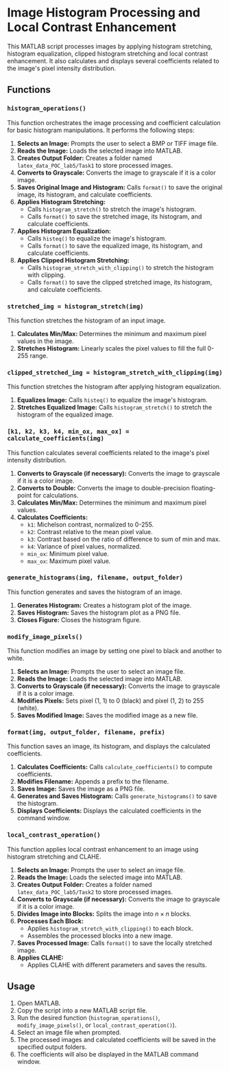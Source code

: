 # Image Histogram Processing and Local Contrast Enhancement

This MATLAB script processes images by applying histogram stretching, histogram equalization, clipped histogram stretching and local contrast enhancement. It also calculates and displays several coefficients related to the image's pixel intensity distribution.

## Functions

### `histogram_operations()`

This function orchestrates the image processing and coefficient calculation for basic histogram manipulations. It performs the following steps:

1.  **Selects an Image:** Prompts the user to select a BMP or TIFF image file.
2.  **Reads the Image:** Loads the selected image into MATLAB.
3.  **Creates Output Folder:** Creates a folder named `latex_data_POC_lab5/Task1` to store processed images.
4.  **Converts to Grayscale:** Converts the image to grayscale if it is a color image.
5.  **Saves Original Image and Histogram:** Calls `format()` to save the original image, its histogram, and calculate coefficients.
6.  **Applies Histogram Stretching:**
    * Calls `histogram_stretch()` to stretch the image's histogram.
    * Calls `format()` to save the stretched image, its histogram, and calculate coefficients.
7.  **Applies Histogram Equalization:**
    * Calls `histeq()` to equalize the image's histogram.
    * Calls `format()` to save the equalized image, its histogram, and calculate coefficients.
8.  **Applies Clipped Histogram Stretching:**
    * Calls `histogram_stretch_with_clipping()` to stretch the histogram with clipping.
    * Calls `format()` to save the clipped stretched image, its histogram, and calculate coefficients.

### `stretched_img = histogram_stretch(img)`

This function stretches the histogram of an input image.

1.  **Calculates Min/Max:** Determines the minimum and maximum pixel values in the image.
2.  **Stretches Histogram:** Linearly scales the pixel values to fill the full 0-255 range.

### `clipped_stretched_img = histogram_stretch_with_clipping(img)`

This function stretches the histogram after applying histogram equalization.

1.  **Equalizes Image:** Calls `histeq()` to equalize the image's histogram.
2.  **Stretches Equalized Image:** Calls `histogram_stretch()` to stretch the histogram of the equalized image.

### `[k1, k2, k3, k4, min_ox, max_ox] = calculate_coefficients(img)`

This function calculates several coefficients related to the image's pixel intensity distribution.

1.  **Converts to Grayscale (if necessary):** Converts the image to grayscale if it is a color image.
2.  **Converts to Double:** Converts the image to double-precision floating-point for calculations.
3.  **Calculates Min/Max:** Determines the minimum and maximum pixel values.
4.  **Calculates Coefficients:**
    * `k1`: Michelson contrast, normalized to 0-255.
    * `k2`: Contrast relative to the mean pixel value.
    * `k3`: Contrast based on the ratio of difference to sum of min and max.
    * `k4`: Variance of pixel values, normalized.
    * `min_ox`: Minimum pixel value.
    * `max_ox`: Maximum pixel value.

### `generate_histograms(img, filename, output_folder)`

This function generates and saves the histogram of an image.

1.  **Generates Histogram:** Creates a histogram plot of the image.
2.  **Saves Histogram:** Saves the histogram plot as a PNG file.
3.  **Closes Figure:** Closes the histogram figure.

### `modify_image_pixels()`

This function modifies an image by setting one pixel to black and another to white.

1.  **Selects an Image:** Prompts the user to select an image file.
2.  **Reads the Image:** Loads the selected image into MATLAB.
3.  **Converts to Grayscale (if necessary):** Converts the image to grayscale if it is a color image.
4.  **Modifies Pixels:** Sets pixel (1, 1) to 0 (black) and pixel (1, 2) to 255 (white).
5.  **Saves Modified Image:** Saves the modified image as a new file.

### `format(img, output_folder, filename, prefix)`

This function saves an image, its histogram, and displays the calculated coefficients.

1.  **Calculates Coefficients:** Calls `calculate_coefficients()` to compute coefficients.
2.  **Modifies Filename:** Appends a prefix to the filename.
3.  **Saves Image:** Saves the image as a PNG file.
4.  **Generates and Saves Histogram:** Calls `generate_histograms()` to save the histogram.
5.  **Displays Coefficients:** Displays the calculated coefficients in the command window.

### `local_contrast_operation()`

This function applies local contrast enhancement to an image using histogram stretching and CLAHE.

1.  **Selects an Image:** Prompts the user to select an image file.
2.  **Reads the Image:** Loads the selected image into MATLAB.
3.  **Creates Output Folder:** Creates a folder named `latex_data_POC_lab5/Task2` to store processed images.
4.  **Converts to Grayscale (if necessary):** Converts the image to grayscale if it is a color image.
5.  **Divides Image into Blocks:** Splits the image into $n \times n$ blocks.
6.  **Processes Each Block:**
    * Applies `histogram_stretch_with_clipping()` to each block.
    * Assembles the processed blocks into a new image.
7.  **Saves Processed Image:** Calls `format()` to save the locally stretched image.
8.  **Applies CLAHE:**
    * Applies CLAHE with different parameters and saves the results.

## Usage

1.  Open MATLAB.
2.  Copy the script into a new MATLAB script file.
3.  Run the desired function (`histogram_operations()`, `modify_image_pixels()`, or `local_contrast_operation()`).
4.  Select an image file when prompted.
5.  The processed images and calculated coefficients will be saved in the specified output folders.
6.  The coefficients will also be displayed in the MATLAB command window.